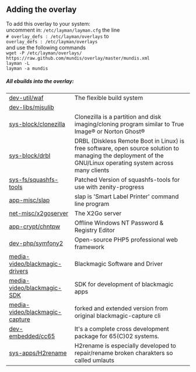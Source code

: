 Adding the overlay
------------------
To add this overlay to your system:  
uncomment in: `/etc/layman/layman.cfg` the line  
`# overlay_defs : /etc/layman/overlays` to  
`overlay_defs : /etc/layman/overlays`  
and use the following commands  
`wget -P /etc/layman/overlays/ https://raw.github.com/mundis/overlay/master/mundis.xml`  
`layman -L`  
`layman -a mundis`

##### All ebuilds into the overlay:  

<table>
<tr><td>
<a href=https://github.com/mundis/overlay/tree/master/dev-util/waf>dev-util/waf</a>
</td><td>
The flexible build system
</td></tr>
<tr><td>
<a href=https://github.com/mundis/overlay/tree/master/dev-libs/mjsulib>dev-libs/mjsulib</a>
</td><td>

</td></tr>
<tr><td>
<a href=https://github.com/mundis/overlay/tree/master/sys-block/clonezilla>sys-block/clonezilla</a>
</td><td>
Clonezilla is a partition and disk imaging/cloning program similar to True Image® or Norton Ghost®
</td></tr>
<tr><td>
<a href=https://github.com/mundis/overlay/tree/master/sys-block/drbl>sys-block/drbl</a>
</td><td>
DRBL (Diskless Remote Boot in Linux) is free software, open source solution to managing the deployment of the GNU/Linux operating system across many clients
</td></tr>
<tr><td>
<a href=https://github.com/mundis/overlay/tree/master/sys-fs/squashfs-tools>sys-fs/squashfs-tools</a>
</td><td>
Patched Version of squashfs-tools for use with zenity-progress
</td></tr>
<tr><td>
<a href=https://github.com/mundis/overlay/tree/master/app-misc/slap>app-misc/slap</a>
</td><td>
slap is 'Smart Label Printer' command line program
</td></tr>
<tr><td>
<a href=https://github.com/mundis/overlay/tree/master/net-misc/x2goserver>net-misc/x2goserver</a>
</td><td>
The X2Go server
</td></tr>
<tr><td>
<a href=https://github.com/mundis/overlay/tree/master/app-crypt/chntpw>app-crypt/chntpw</a>
</td><td>
Offline Windows NT Password & Registry Editor
</td></tr>
<tr><td>
<a href=https://github.com/mundis/overlay/tree/master/dev-php/symfony2>dev-php/symfony2</a>
</td><td>
Open-source PHP5 professional web framework
</td></tr>
<tr><td>
<a href=https://github.com/mundis/overlay/tree/master/media-video/blackmagic-drivers>media-video/blackmagic-drivers</a>
</td><td>
Blackmagic Software and Driver
</td></tr>
<tr><td>
<a href=https://github.com/mundis/overlay/tree/master/media-video/blackmagic-SDK>media-video/blackmagic-SDK</a>
</td><td>
SDK for development of blackmagic apps
</td></tr>
<tr><td>
<a href=https://github.com/mundis/overlay/tree/master/media-video/blackmagic-capture>media-video/blackmagic-capture</a>
</td><td>
forked and extended version from original blackmagic-capture cli
</td></tr>
<tr><td>
<a href=https://github.com/mundis/overlay/tree/master/dev-embedded/cc65>dev-embedded/cc65</a>
</td><td>
It's a complete cross development package for 65(C)02 systems.
</td></tr>
<tr><td>
<a href=https://github.com/mundis/overlay/tree/master/sys-apps/H2rename>sys-apps/H2rename</a>
</td><td>
H2rename is especially developed to repair/rename broken charakters so called umlauts
</td></tr>
</table>
